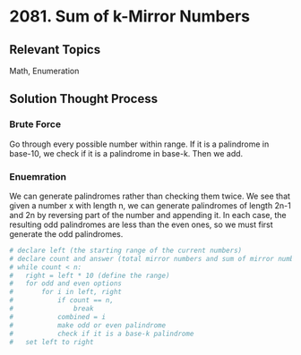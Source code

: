 # 2081. Sum of k-Mirror Numbers

## Relevant Topics

Math, Enumeration

## Solution Thought Process

### Brute Force

Go through every possible number within range. If it is a palindrome in base-10, we check if it is a palindrome in base-k. Then we add.

### Enuemration

We can generate palindromes rather than checking them twice. We see that given a number x with length n, we can generate palindromes of length 2n-1 and 2n by reversing part of the number and appending it. In each case, the resulting odd palindromes are less than the even ones, so we must first generate the odd palindromes.

```python
# declare left (the starting range of the current numbers)
# declare count and answer (total mirror numbers and sum of mirror numbers)
# while count < n:
#   right = left * 10 (define the range)
#   for odd and even options
#       for i in left, right
#           if count == n,
#               break
#           combined = i
#           make odd or even palindrome
#           check if it is a base-k palindrome
#   set left to right
```
